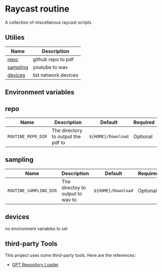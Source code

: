 # Raycast routine

A collection of miscellanous raycast scripts

## Utilies

| Name                  | Description          |
| --------------------- | -------------------- |
| [repo](#repo)         | github repo to pdf   |
| [sampling](#sampling) | youtube to wav       |
| [devices](#devices)   | list network devices |

## Environment variables

## repo

| Name               | Description                        | Default            | Required |
| ------------------ | ---------------------------------- | ------------------ | -------- |
| `ROUTINE_REPO_DIR` | The directory to output the pdf to | `${HOME}/Download` | Optional |

## sampling

| Name                   | Description                      | Default            | Required |
| ---------------------- | -------------------------------- | ------------------ | -------- |
| `ROUTINE_SAMPLING_DIR` | The directoy to output to wav to | `${HOME}/Download` | Optional |

## devices

no environment variables to set

## third-party Tools

This project uses some third-party tools. Here are the references:

- [GPT Repository Loader](https://github.com/mpoon/gpt-repository-loader)
